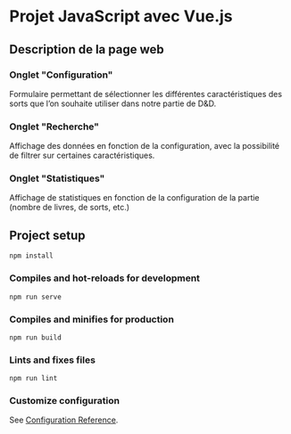 # Projet JavaScript avec Vue.js

## Description de la page web

### Onglet "Configuration"

Formulaire permettant de sélectionner les différentes caractéristiques des sorts que l’on souhaite utiliser dans notre partie de D&D.

### Onglet "Recherche"

Affichage des données en fonction de la configuration, avec la possibilité de filtrer sur certaines caractéristiques.

### Onglet "Statistiques"

Affichage de statistiques en fonction de la configuration de la partie (nombre de livres, de sorts, etc.)

## Project setup
```
npm install
```

### Compiles and hot-reloads for development
```
npm run serve
```

### Compiles and minifies for production
```
npm run build
```

### Lints and fixes files
```
npm run lint
```

### Customize configuration
See [Configuration Reference](https://cli.vuejs.org/config/).
